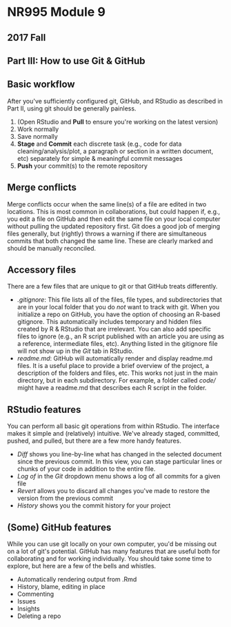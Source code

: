# NR995 Module 9
## 2017 Fall
## Part III: How to use Git & GitHub

## Basic workflow  
After you've sufficiently configured git, GitHub, and RStudio as described in Part II, using git should be generally painless. 
1. (Open RStudio and **Pull** to ensure you're working on the latest version)
2. Work normally
3. Save normally
4. **Stage** and **Commit** each discrete task (e.g., code for data cleaning/analysis/plot, a paragraph or section in a written document, etc) separately for simple & meaningful commit messages
5. **Push** your commit(s) to the remote repository


## Merge conflicts
Merge conflicts occur when the same line(s) of a file are edited in two locations. This is most common in collaborations, but could happen if, e.g., you edit a file on GitHub and then edit the same file on your local computer without pulling the updated repository first. Git does a good job of merging files generally, but (rightly) throws a warning if there are simultaneous commits that both changed the same line. These are clearly marked and should be manually reconciled.


## Accessory files
There are a few files that are unique to git or that GitHub treats differently.
- *.gitignore*: This file lists all of the files, file types, and subdirectories that are in your local folder that you do *not* want to track with git. When you initialize a repo on GitHub, you have the option of choosing an R-based gitignore. This automatically includes temporary and hidden files created by R & RStudio that are irrelevant. You can also add specific files to ignore (e.g., an R script published with an article you are using as a reference, intermediate files, etc). Anything listed in the gitignore file will not show up in the *Git* tab in RStudio.
- *readme.md*: GitHub will automatically render and display readme.md files. It is a useful place to provide a brief overview of the project, a description of the folders and files, etc. This works not just in the main directory, but in each subdirectory. For example, a folder called *code/* might have a readme.md that describes each R script in the folder.


## RStudio features
You can perform all basic git operations from within RStudio. The interface makes it simple and (relatively) intuitive. We've already staged, committed, pushed, and pulled, but there are a few more handy features.
- *Diff* shows you line-by-line what has changed in the selected document since the previous commit. In this view, you can stage particular lines or chunks of your code in addition to the entire file. 
- *Log of* in the *Git* dropdown menu shows a log of all commits for a given file
- *Revert* allows you to discard all changes you've made to restore the version from the previous commit
- *History* shows you the commit history for your project



## (Some) GitHub features
While you can use git locally on your own computer, you'd be missing out on a lot of git's potential. GitHub has many features that are useful both for collaborating and for working individually. You should take some time to explore, but here are a few of the bells and whistles.
- Automatically rendering output from .Rmd
- History, blame, editing in place
- Commenting
- Issues
- Insights
- Deleting a repo


